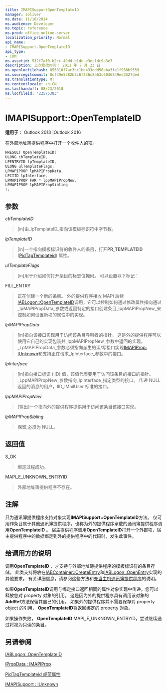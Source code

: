 ```yaml
---
title: IMAPISupportOpenTemplateID
manager: soliver
ms.date: 11/16/2014
ms.audience: Developer
ms.topic: reference
ms.prod: office-online-server
localization_priority: Normal
api_name:
- IMAPISupport.OpenTemplateID
api_type:
- COM
ms.assetid: 532f7af0-b2cc-49dd-b1de-e3ec1dc9a3e7
description: 上次修改时间： 2011 年 7 月 23 日
ms.openlocfilehash: 855810f7ac3bc1bd433ddd56aba3fe1f938b9559
ms.sourcegitcommit: 0cf39e5382b8c6f236c8a63c6036849ed3527ded
ms.translationtype: MT
ms.contentlocale: zh-CN
ms.lasthandoff: 08/23/2018
ms.locfileid: "22575383"
---
```

# <a name="imapisupportopentemplateid"></a>IMAPISupport::OpenTemplateID

  
  
**适用于**： Outlook 2013 |Outlook 2016 
  
在外部地址簿提供程序中打开一个收件人的项。
  
```cpp
HRESULT OpenTemplateID(
ULONG cbTemplateID,
LPENTRYID lpTemplateID,
ULONG ulTemplateFlags,
LPMAPIPROP lpMAPIPropData,
LPCIID lpInterface,
LPMAPIPROP FAR * lppMAPIPropNew,
LPMAPIPROP lpMAPIPropSibling
);
```

## <a name="parameters"></a>参数

 _cbTemplateID_
  
> [in]由_lpTemplateID_指向该模板标识符中字节数。 
    
 _lpTemplateID_
  
> [in]一个指向模板标识符的收件人的条目，打开**PR_TEMPLATEID** ([PidTagTemplateid](pidtagtemplateid-canonical-property.md)) 属性。
    
 _ulTemplateFlags_
  
> [in]用于介绍如何打开条目的标志位掩码。 可以设置以下标记：
    
FILL_ENTRY 
  
> 正在创建一个新的条目。 外的提供程序接收 MAPI 后续[IABLogon::OpenTemplateID](iablogon-opentemplateid.md)调用，它可以控制如何通过修改属性指向通过_lpMAPIPropData_参数或返回特定的接口创建条目_lppMAPIPropNew_来控制如何设置新项的属性中的实现。 
    
 _lpMAPIPropData_
  
> [in]指向该接口实现用于访问该条目呼叫者的指针。 这是外的提供程序可以使用它自己的实现包装并_lppMAPIPropNew_参数中返回的实现。 _LpMAPIPropData_参数必须指向派生的读/写接口实现[IMAPIProp: IUnknown](imapipropiunknown.md)和支持正在请求_lpInterface_参数中的接口。 
    
 _lpInterface_
  
> [in]指向接口标识 (IID) 值，该值代表要用于访问该条目的接口的指针。 _LppMAPIPropNew_参数指向_lpInterface_指定类型的接口。 传递 NULL 返回的消息的用户，IID_IMailUser 标准的接口。 
    
 _lppMAPIPropNew_
  
> [输出]一个指向外的提供程序提供用于访问该条目该接口实现。
    
 _lpMAPIPropSibling_
  
> 保留;必须为 NULL。
    
## <a name="return-value"></a>返回值

S_OK 
  
> 绑定过程成功。
    
MAPI_E_UNKNOWN_ENTRYID 
  
> 外部地址簿提供程序不存在。
    
## <a name="remarks"></a>注解

只为通讯簿提供程序支持对象实现**IMAPISupport::OpenTemplateID**方法。 仅可用作条目属于其他通讯簿提供程序，也称为外的提供程序承载的通讯簿提供程序调用**OpenTemplateID** 。 宿主提供程序调用**OpenTemplateID**打开一个外部项，宿主提供程序中的数据绑定到外的提供程序中的代码时，发生此事件。 
  
## <a name="notes-to-callers"></a>给调用方的说明

调用**OpenTemplateID** ，才支持与外部地址簿提供程序的模板标识符的条目存储。 此类支持将放在[IABContainer::CreateEntry](iabcontainer-createentry.md)和[IABLogon::OpenEntry](iablogon-openentry.md)实现的其他要求。 有关详细信息，请参阅这些方法和[充当主机通讯簿提供程序](acting-as-a-host-address-book-provider.md)的说明。
  
如果**OpenTemplateID**调用与绑定接口返回相同的属性对象实现中传递，您可以释放您对 property 对象的引用。 这是因为外的提供程序具有调用该对象的**AddRef**方法保留其自己的引用。 如果外的提供程序并不需要保存对 property object 的引用， **OpenTemplateID**将返回绑定的 property 对象。 
  
如果操作失败， **OpenTemplateID** MAPI_E_UNKNOWN_ENTRYID，尝试继续通过将视为只读的条目。 
  
## <a name="see-also"></a>另请参阅



[IABLogon::OpenTemplateID](iablogon-opentemplateid.md)
  
[IPropData : IMAPIProp](ipropdataimapiprop.md)
  
[PidTagTemplateid 规范属性](pidtagtemplateid-canonical-property.md)
  
[IMAPISupport : IUnknown](imapisupportiunknown.md)

